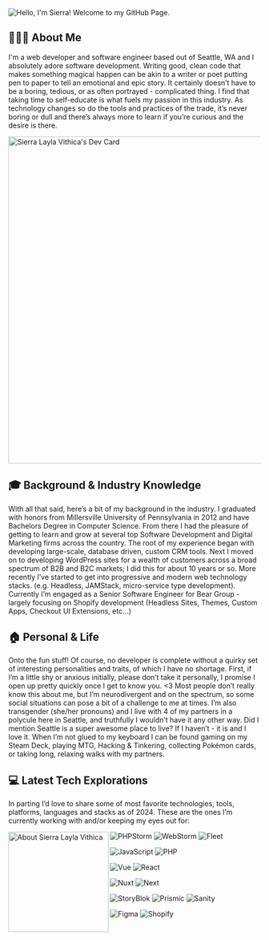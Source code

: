 <img src="https://a-us.storyblok.com/f/1017811/1920x900/0bf23e18aa/github-sierra-hero.jpg" alt="Hello, I'm Sierra! Welcome to my GitHub Page."/>

## 👩🏻‍💻 About Me
I'm a web developer and software engineer based out of Seattle, WA and I absolutely adore software development. Writing good, clean code that makes something magical happen can be akin to a writer or poet putting pen to paper to tell an emotional and epic story. It certainly doesn’t have to be a boring, tedious, or as often portrayed - complicated thing. I find that taking time to self-educate is what fuels my passion in this industry. As technology changes so do the tools and practices of the trade, it’s never boring or dull and there’s always more to learn if you’re curious and the desire is there. 

<a href="https://app.daily.dev/sierravithica"><img src="https://api.daily.dev/devcards/v2/fSoHwX6emdcRFMU5GE7Nb.png?type=wide&r=ggo" width="652" alt="Sierra Layla Vithica's Dev Card"/></a>

## 🎓 Background & Industry Knowledge
With all that said, here’s a bit of my background in the industry. I graduated with honors from Millersville University of Pennsylvania in 2012 and have Bachelors Degree in Computer Science. From there I had the pleasure of getting to learn and grow at several top Software Development and Digital Marketing firms across the country. The root of my experience began with developing large-scale, database driven, custom CRM tools. Next I moved on to developing WordPress sites for a wealth of customers across a broad spectrum of B2B and B2C markets; I did this for about 10 years or so. More recently I’ve started to get into progressive and modern web technology stacks. (e.g. Headless, JAMStack, micro-service type development). Currently I’m engaged as a Senior Software Engineer for Bear Group - largely focusing on Shopify development (Headless Sites, Themes, Custom Apps, Checkout UI Extensions, etc...)

## 🏠 Personal & Life
Onto the fun stuff! Of course, no developer is complete without a quirky set of interesting personalities and traits, of which I have no shortage. First, if I’m a little shy or anxious initially, please don’t take it personally, I promise I open up pretty quickly once I get to know you. <3 Most people don’t really know this about me, but I’m neurodivergent and on the spectrum, so some social situations can pose a bit of a challenge to me at times. I’m also transgender (she/her pronouns) and I live with 4 of my partners in a polycule here in Seattle, and truthfully I wouldn’t have it any other way. Did I mention Seattle is a super awesome place to live? If I haven’t - it is and I love it. When I’m not glued to my keyboard I can be found gaming on my Steam Deck, playing MTG, Hacking & Tinkering, collecting Pokémon cards, or taking long, relaxing walks with my partners. 

## 💻 Latest Tech Explorations
In parting I’d love to share some of most favorite technologies, tools, platforms, languages and stacks as of 2024. These are the ones I’m currently working with and/or keeping my eyes out for:

<img width="200" align="left" src="https://a-us.storyblok.com/f/1017811/568x808/b3ff09ab63/github-sierra-about.png" alt="About Sierra Layla Vithica"/> 

![PHPStorm](https://img.shields.io/badge/PHPStorm-IDE-8e7abe?style=for-the-badge&logo=phpstorm) 
![WebStorm](https://img.shields.io/badge/WebStorm-IDE-2293dc?style=for-the-badge&logo=webstorm) 
![Fleet](https://img.shields.io/badge/Fleet-IDE-87f5fd?style=for-the-badge&logo=jetbrains) 

![JavaScript](https://img.shields.io/badge/JavaScript-Language-F7DF1E?style=for-the-badge&logo=javascript)
![PHP](https://img.shields.io/badge/PHP-Language-777BB4?style=for-the-badge&logo=php) 

![Vue](https://img.shields.io/badge/Vue-Framework-4FC08D?style=for-the-badge&logo=vuedotjs) 
![React](https://img.shields.io/badge/React-Framework-61DAFB?style=for-the-badge&logo=react) 

![Nuxt](https://img.shields.io/badge/Nuxt-Meta_Framework-00DC82?style=for-the-badge&logo=nuxtdotjs) 
![Next](https://img.shields.io/badge/Next-Meta_Framework-000000?style=for-the-badge&logo=nextdotjs)

![StoryBlok](https://img.shields.io/badge/StoryBlok-CMS-09B3AF?style=for-the-badge&logo=storyblok) 
![Prismic](https://img.shields.io/badge/Prismic-CMS-5163BA?style=for-the-badge&logo=prismic)
![Sanity](https://img.shields.io/badge/Sanity-CMS-f03f2e?style=for-the-badge) 

![Figma](https://img.shields.io/badge/Figma-Design-F24E1E?style=for-the-badge&logo=figma) 
![Shopify](https://img.shields.io/badge/Shopify-ECommerce-7AB55C?style=for-the-badge&logo=shopify) 
